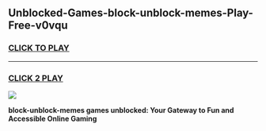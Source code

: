 
## Unblocked-Games-block-unblock-memes-Play-Free-v0vqu
<h3>
<a href="https://premium76.site?title=block-unblock-memes&ref=12A">CLICK TO PLAY</a></h3>
<hr>

<h3>
<a href="https://premium76.site?title=block-unblock-memes&ref=12A">CLICK 2 PLAY</a>
  
</h3>

<a href="https://premium76.site?title=block-unblock-memes&ref=12A"><img src="https://clearcache.store/games.png"></a>


**block-unblock-memes games unblocked: Your Gateway to Fun and Accessible Online Gaming**
